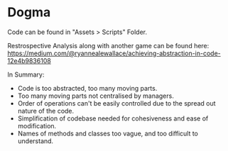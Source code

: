 # Dogma
 
Code can be found in "Assets > Scripts" Folder.

Restrospective Analysis along with another game can be found here: https://medium.com/@ryannealewallace/achieving-abstraction-in-code-12e4b9836108

In Summary:
- Code is too abstracted, too many moving parts.
- Too many moving parts not centralised by managers.
- Order of operations can't be easily controlled due to the spread out nature of the code.
- Simplification of codebase needed for cohesiveness and ease of modification.
- Names of methods and classes too vague, and too difficult to understand.
